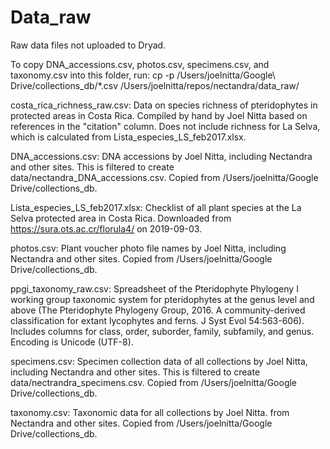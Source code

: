 # Data_raw

Raw data files not uploaded to Dryad.

To copy DNA_accessions.csv, photos.csv, specimens.csv, and taxonomy.csv into this folder, run:
cp -p /Users/joelnitta/Google\ Drive/collections_db/*.csv /Users/joelnitta/repos/nectandra/data_raw/

costa_rica_richness_raw.csv: Data on species richness of pteridophytes in protected 
areas in Costa Rica. Compiled by hand by Joel Nitta based on references in the 
"citation" column. Does not include richness for La Selva, which is calculated from
Lista_especies_LS_feb2017.xlsx.

DNA_accessions.csv: DNA accessions by Joel Nitta, including Nectandra and other 
sites. This is filtered to create data/nectandra_DNA_accessions.csv. Copied from 
/Users/joelnitta/Google Drive/collections_db.

Lista_especies_LS_feb2017.xlsx: Checklist of all plant species at the La Selva 
protected area in Costa Rica. Downloaded from https://sura.ots.ac.cr/florula4/ 
on 2019-09-03.

photos.csv: Plant voucher photo file names by Joel Nitta, including Nectandra 
and other sites. Copied from /Users/joelnitta/Google Drive/collections_db.

ppgi_taxonomy_raw.csv: Spreadsheet of the Pteridophyte Phylogeny I working group
taxonomic system for pteridophytes at the genus level and above 
(The Pteridophyte Phylogeny Group, 2016. A community-derived classification for 
extant lycophytes and ferns. J Syst Evol 54:563-606). Includes columns for 
class, order, suborder, family, subfamily, and genus. Encoding is Unicode (UTF-8).

specimens.csv: Specimen collection data of all collections by Joel Nitta, 
including Nectandra and other sites. This is filtered to create 
data/nectrandra_specimens.csv. 
Copied from /Users/joelnitta/Google Drive/collections_db.

taxonomy.csv: Taxonomic data for all collections by Joel Nitta. from Nectandra 
and other sites.  Copied from /Users/joelnitta/Google Drive/collections_db.
